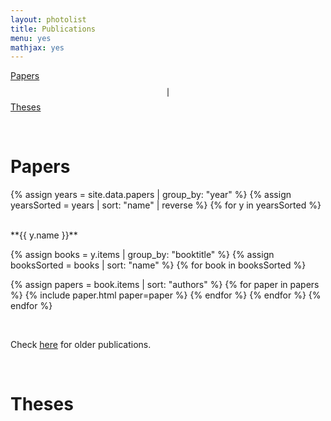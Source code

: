 ```yaml
---
layout: photolist
title: Publications
menu: yes
mathjax: yes
---
```


[Papers](#papers) $$\mid$$ [Theses](#theses)

<br>

# Papers


{% assign years = site.data.papers | group_by: "year" %}
{% assign yearsSorted = years | sort: "name" | reverse %}
{% for y in yearsSorted %}

<br>
**{{ y.name }}**

{% assign books = y.items | group_by: "booktitle" %}
{% assign booksSorted = books | sort: "name" %}
{% for book in booksSorted %}

{% assign papers = book.items | sort: "authors" %}
{% for paper in papers %}
{% include paper.html paper=paper %}
{% endfor %}
{% endfor %}
{% endfor %}

<br>


Check [here](https://staff.fnwi.uva.nl/k.simaan/Sel_Publications.html) for older publications.

<br>

# Theses

